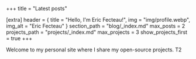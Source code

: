 +++
title = "Latest posts"

[extra]
header = { title = "Hello, I'm Eric Fecteau!", img = "img/profile.webp", img_alt = "Eric Fecteau" }
section_path = "blog/_index.md" 
max_posts = 2
projects_path = "projects/_index.md" 
max_projects = 3
show_projects_first = true
+++

Welcome to my personal site where I share my open-source projects. T2